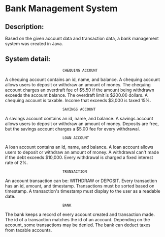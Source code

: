 # Bank Management System

## Description: 
Based on the given account data and transaction data, a bank management system was created in Java. 

## System detail:
                              CHEQUING ACCOUNT

A chequing account contains an id, name, and balance.
A chequing account allows users to deposit or withdraw an amount of money.
The chequing account charges an overdraft fee of $5.50 if the amount being withdrawn exceeds the account balance.
The overdraft limit is $200.00 dollars.
A chequing account is taxable. Income that exceeds $3,000 is taxed 15%.


                              SAVINGS ACCOUNT

A savings account contains an id, name, and balance.
A savings account allows users to deposit or withdraw an amount of money.
Deposits are free, but the savings account charges a $5.00 fee for every withdrawal.

                              LOAN ACCOUNT

A loan account contains an id, name, and balance.
A loan account allows users to deposit or withdraw an amount of money.
A withdrawal can't made if the debt exceeds $10,000.
Every withdrawal is charged a fixed interest rate of 2%.

                              TRANSACTION

An account transaction can be: WITHDRAW or DEPOSIT.
Every transaction has an id, amount, and timestamp.
Transactions must be sorted based on timestamp. 
A transaction's timestamp must display to the user as a readable date.

                              BANK

The bank keeps a record of every account created and transaction made.
The id of a transaction matches the id of an account. 
Depending on the account, some transactions may be denied.
The bank can deduct taxes from taxable accounts.
